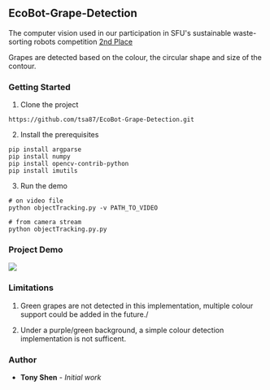 ## EcoBot-Grape-Detection

The computer vision used in our participation in SFU's sustainable waste-sorting robots competition [2nd Place](http://www.sfu.ca/fas/news-and-outreach/years/2019/student-teams-battle-eco-bots-at-fas-competition.html)
   
Grapes are detected based on the colour, the circular shape and size of the contour. 


### Getting Started
1. Clone the project 
```
https://github.com/tsa87/EcoBot-Grape-Detection.git
```
2. Install the prerequisites
```
pip install argparse
pip install numpy
pip install opencv-contrib-python
pip install imutils
```
3. Run the demo
```
# on video file
python objectTracking.py -v PATH_TO_VIDEO
```
```
# from camera stream
python objectTracking.py.py
```

### Project Demo
![](https://media.giphy.com/media/WQCTg6mky4hwlubgjg/giphy.gif)

### Limitations

1. Green grapes are not detected in this implementation, multiple colour support could be added in the future./

2. Under a purple/green background, a simple colour detection implementation is not sufficent.

### Author

* **Tony Shen** - *Initial work* 

